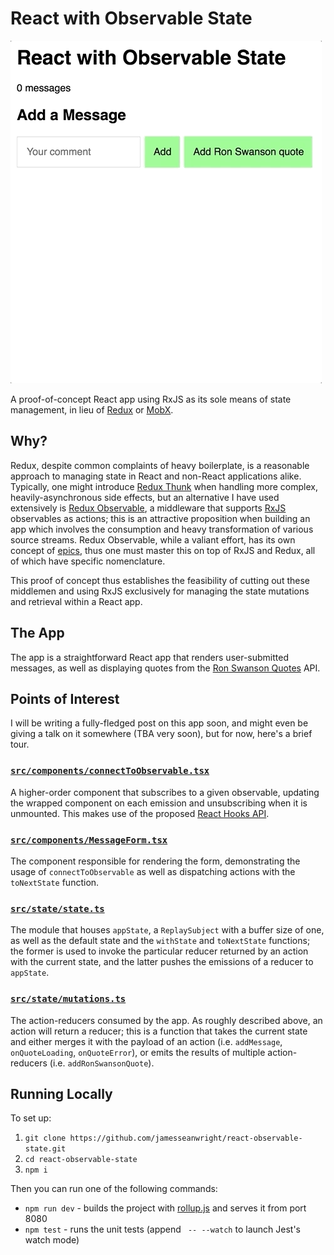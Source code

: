 # React with Observable State

![Screencap of the app](https://raw.githubusercontent.com/jamesseanwright/react-observable-state/master/misc/screencap.gif)

A proof-of-concept React app using RxJS as its sole means of state management, in lieu of [Redux](https://redux.js.org/) or [MobX](https://mobx.js.org/).

## Why?

Redux, despite common complaints of heavy boilerplate, is a reasonable approach to managing state in React and non-React applications alike. Typically, one might introduce [Redux Thunk](https://github.com/reduxjs/redux-thunk) when handling more complex, heavily-asynchronous side effects, but an alternative I have used extensively is [Redux Observable](https://redux-observable.js.org/), a middleware that supports [RxJS](https://rxjs-dev.firebaseapp.com/) observables as actions; this is an attractive proposition when building an app which involves the consumption and heavy transformation of various source streams. Redux Observable, while a valiant effort, has its own concept of [epics](https://redux-observable.js.org/docs/basics/Epics.html), thus one must master this on top of RxJS and Redux, all of which have specific nomenclature.

This proof of concept thus establishes the feasibility of cutting out these middlemen and using RxJS exclusively for managing the state mutations and retrieval within a React app.

## The App

The app is a straightforward React app that renders user-submitted messages, as well as displaying quotes from the [Ron Swanson Quotes](https://github.com/jamesseanwright/ron-swanson-quotes) API.

## Points of Interest

I will be writing a fully-fledged post on this app soon, and might even be giving a talk on it somewhere (TBA very soon), but for now, here's a brief tour.

### [`src/components/connectToObservable.tsx`](https://github.com/jamesseanwright/react-observable-state/blob/master/src/components/connectToObservable.tsx)

A higher-order component that subscribes to a given observable, updating the wrapped component on each emission and unsubscribing when it is unmounted. This makes use of the proposed [React Hooks API](https://reactjs.org/docs/hooks-intro.html).

### [`src/components/MessageForm.tsx`](https://github.com/jamesseanwright/react-observable-state/blob/master/src/components/MessageForm.tsx)

The component responsible for rendering the form, demonstrating the usage of `connectToObservable` as well as dispatching actions with the `toNextState` function.

### [`src/state/state.ts`](https://github.com/jamesseanwright/react-observable-state/blob/master/src/state/state.ts)

The module that houses `appState`, a `ReplaySubject` with a buffer size of one, as well as the default state and the `withState` and `toNextState` functions; the former is used to invoke the particular reducer returned by an action with the current state, and the latter pushes the emissions of a reducer to `appState`.

### [`src/state/mutations.ts`](https://github.com/jamesseanwright/react-observable-state/blob/master/src/state/mutations.ts)

The action-reducers consumed by the app. As roughly described above, an action will return a reducer; this is a function that takes the current state and either merges it with the payload of an action (i.e. `addMessage`, `onQuoteLoading`, `onQuoteError`), or emits the results of multiple action-reducers (i.e. `addRonSwansonQuote`).

## Running Locally

To set up:

1. `git clone https://github.com/jamesseanwright/react-observable-state.git`
2. `cd react-observable-state`
3. `npm i`

Then you can run one of the following commands:

* `npm run dev` - builds the project with [rollup.js](https://rollupjs.org/guide/en) and serves it from port 8080
* `npm test` - runs the unit tests (append ` -- --watch` to launch Jest's watch mode)
